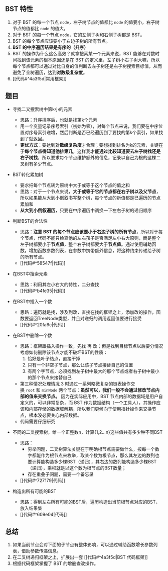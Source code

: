 ## BST 特性
1. 对于 BST 的每一个节点 `node`，左子树节点的值都比 `node` 的值要小，右子树节点的值都比 `node` 的值大。
2. 对于 BST 的每一个节点 `node`，它的左侧子树和右侧子树都是 BST。
3. BST 的每个节点应该要小于右边子树的所有节点。
4. **BST 的中序遍历结果是有序的（升序）**
5. BST 的操作为什么这么高效？就拿搜索某一个元素来说，BST 能够在对数时间找到该元素的根本原因还是在 BST 的定义里，左子树小右子树大嘛，所以每个节点都可以通过对比自身的值判断去左子树还是右子树搜索目标值，从而避免了全树遍历，达到**对数级复杂度**。
6. [[代码#^4a3f5d|常用框架]]


## 题目
- 寻找二叉搜索树中第k小的元素
	- 思路：升序排序后，也就是找第k个元素
	- 用一个变量记录序号索引（初始为零），对每个节点来说，我们要在中序位置对序号索引递增，然后判断是否已经遍历到了要找的第k个索引，如果找到了就返回。
	- **更优方式**：要达到**对数级复杂度**才合理；要想找到排名为k的元素，关键在于**每个节点得知道他排第几**，这样我**才能通过比较知道要去左子树找还是右子树找**，所以要求每个节点维护额外的信息，记录以自己为根的这棵二叉树有多少节点。 

- BST转化累加树
	- 要求把每个节点转为原树中大于或等于这个节点的值之和
	- 思路：对于一个节点来说，**大于或等于它的节点都在右子树以及父节点**，所以如果能从大到小倒叙书写整个树，每个节点的新值都是已遍历的节点累加和
	- **从大到小倒叙遍历**，只要在中序遍历中调换一下左右子树的递归顺序

- 判断BST的合法性
	- 思路：**注意 BST 的每个节点应该要小于右边子树的所有节点**，所以对于每个节点，代码不能只检查他的左右孩子是否满足左小右大原则，而是整个左子树都要小于**节点值**，整个右子树都要大于**节点值**。通过使用辅助函数，增加函数参数列表，在参数中携带额外信息，将这种约束传递给子树的所有节点。
	- [[代码#^58547f|代码]]

- 在BST中搜索元素
	- 思路：利用其左小右大的特性，二分查找
	- [[代码#^b4fe35|代码]]


- 在BST中插入一个数
	- 思路：遍历就是找，涉及到改，直接在找的框架之上，添加改的操作，函数要返回TreeNode类型，并且对递归的调用返回值要进行接受
	- [[代码#^20fa6c|代码]]


- 在BST中删除一个数
	- 思路：框架跟插入操作一致，先找 再 改；但是找到目标节点以后要分情况考虑如何删除该节点才能不破坏BST的性质：
		1. 恰好是叶子结点，直接干掉
		2. 只有一个非空子节点，那么让该子节点接替自己的位置
		3. 有两个字节点，必须找到左子树中最大的那个节点或者右子树中最小的那个节点来接替自己
	- 第三种情况处理情况 3 时通过一系列略微复杂的链表操作交换 `root` 和 `minNode` 两个节点：**虽然可以，我们一般不会通过修改节点内部的值来交换节点。** 因为在实际应用中，BST 节点内部的数据域是用户自定义的，可以非常复杂，而 BST 作为数据结构（一个工具人），其操作应该和内部存储的数据域解耦，所以我们更倾向于使用指针操作来交换节点，根本没必要关心内部数据。
	- 代码需要仔细研究


- 不同的二叉搜索树，给一个正整数n，计算{1,2...n}这些值共有多少种不同BST
	- 思路：
		- 穷举问题，二叉树算法关键在于明确根节点需要做什么，按每一个数字都能作为根节点来枚举，取某个数为根节点，那么其左边的数列也要计算能构造多少棵BST（递归），其右边的数列能构造多少棵BST（递归），乘积就是以这个数为根节点的BST数量；
		- 存在重叠子问题，需要一个备忘录
	- [[代码#^727179|代码]]
	

- 构造出所有可能的BST
	- 思路：得到左右所有可能的BST后，遍历构造出当前根节点对应的BST，放入结果集
	- [[代码#^609e04|代码]]


## 总结
1. 如果当前节点会对下面的子节点有整体影响，可以通过辅助函数增长参数列表，借助参数传递信息。
2. 在二叉树递归框架之上，扩展出一套 [[代码#^4a3f5d|BST 代码框架]] 
3. 根据代码框架掌握了 BST 的增删查改操作。


